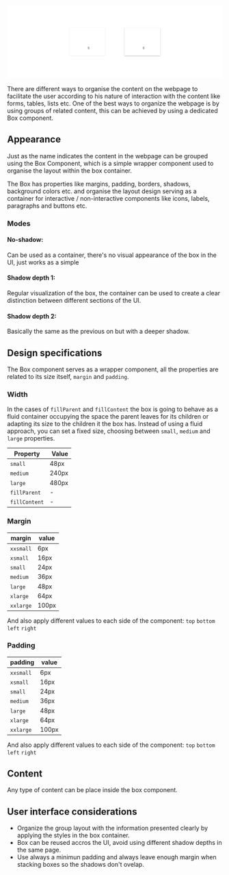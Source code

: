 

![box-overview](images/box_overview.png)


There are different ways to organise the content on the webpage to facilitate the user according to his nature of interaction with the content like forms, tables, lists etc. One of the best ways to organize the webpage is by using groups of related content, this can be achieved by using a dedicated Box component.

## Appearance

Just as the name indicates the content in the webpage can be grouped using the Box Component, which is a simple wrapper component used to organise the layout within the box container.

The Box has properties like margins, padding, borders, shadows, background colors etc. and organise the layout design serving as a container for interactive / non-interactive components like icons, labels, paragraphs and buttons etc.

### Modes

#### No-shadow:
Can be used as a container, there's no visual appearance of the box in the UI, just works as a simple <div>

#### Shadow depth 1:
Regular visualization of the box, the container can be used to create a clear distinction between different sections of the UI.

#### Shadow depth 2:
Basically the same as the previous on but with a deeper shadow.

## Design specifications

The Box component serves as a wrapper component, all the properties are related to its size itself, `margin` and `padding`.

### Width

In the cases of `fillParent` and `fillContent` the box is going to behave as a fluid container occupying the space the parent leaves for its children or adapting its size to the children it the box has. Instead of using a fluid approach, you can set a fixed size, choosing between `small`, `medium` and `large` properties.

| Property | Value    |
| --       | --       |
| `small`  | 48px     |
| `medium` | 240px    |
| `large`  | 480px    |
| `fillParent`  |  -  |
| `fillContent` |  -  |

### Margin

margin | value
-- | --
```xxsmall``` | 6px
```xsmall``` | 16px
```small``` | 24px
```medium``` | 36px
```large``` | 48px
```xlarge``` | 64px
```xxlarge``` | 100px

And also apply different values to each side of the component:
```top``` ```bottom``` ```left``` ```right```

### Padding

padding | value
-- | --
```xxsmall``` | 6px
```xsmall``` | 16px
```small``` | 24px
```medium``` | 36px
```large``` | 48px
```xlarge``` | 64px
```xxlarge``` | 100px

And also apply different values to each side of the component:
```top``` ```bottom``` ```left``` ```right```

## Content

Any type of content can be place inside the box component.


## User interface considerations


* Organize the group layout with the information presented clearly by applying the styles in the box container.
* Box can be reused accros the UI, avoid using different shadow depths in the same page.
* Use always a minimun padding and always leave enough margin when stacking boxes so the shadows don't ovelap.
